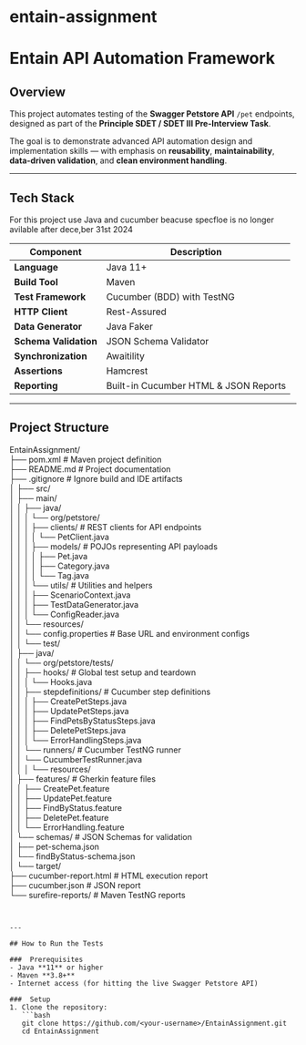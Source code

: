 # entain-assignment

#  Entain  API Automation Framework

##  Overview
This project automates testing of the **Swagger Petstore API** `/pet` endpoints, designed as part of the **Principle SDET / SDET III Pre-Interview Task**.

The goal is to demonstrate advanced API automation design and implementation skills — with emphasis on **reusability**, **maintainability**, **data-driven validation**, and **clean environment handling**.

---

##  Tech Stack

For this project use Java and cucumber beacuse specfloe is no longer avilable after dece,ber 31st 2024

| Component | Description |
|------------|-------------|
| **Language** | Java 11+ |
| **Build Tool** | Maven |
| **Test Framework** | Cucumber (BDD) with TestNG |
| **HTTP Client** | Rest-Assured |
| **Data Generator** | Java Faker |
| **Schema Validation** | JSON Schema Validator |
| **Synchronization** | Awaitility |
| **Assertions** | Hamcrest |
| **Reporting** | Built-in Cucumber HTML & JSON Reports |

---

## Project Structure


EntainAssignment/  
├── pom.xml                             # Maven project definition  
├── README.md                           # Project documentation  
├── .gitignore                          # Ignore build and IDE artifacts  
│
├── src/  
│   ├── main/  
│   │   ├── java/  
│   │   │   └── org/petstore/  
│   │   │       ├── clients/             # REST clients for API endpoints  
│   │   │       │   └── PetClient.java  
│   │   │       ├── models/              # POJOs representing API payloads  
│   │   │       │   ├── Pet.java  
│   │   │       │   ├── Category.java  
│   │   │       │   └── Tag.java  
│   │   │       └── utils/               # Utilities and helpers  
│   │   │           ├── ScenarioContext.java  
│   │   │           ├── TestDataGenerator.java  
│   │   │           └── ConfigReader.java  
│   │   └── resources/  
│   │       └── config.properties        # Base URL and environment configs  
│
│   └── test/  
│       ├── java/  
│       │   └── org/petstore/tests/  
│       │       ├── hooks/               # Global test setup and teardown  
│       │       │   └── Hooks.java  
│       │       ├── stepdefinitions/     # Cucumber step definitions  
│       │       │   ├── CreatePetSteps.java  
│       │       │   ├── UpdatePetSteps.java  
│       │       │   ├── FindPetsByStatusSteps.java  
│       │       │   ├── DeletePetSteps.java  
│       │       │   └── ErrorHandlingSteps.java  
│       │       └── runners/             # Cucumber TestNG runner  
│       │           └── CucumberTestRunner.java  
│       │
│       └── resources/  
│           ├── features/                # Gherkin feature files  
│           │   ├── CreatePet.feature  
│           │   ├── UpdatePet.feature  
│           │   ├── FindByStatus.feature  
│           │   ├── DeletePet.feature  
│           │   └── ErrorHandling.feature  
│           └── schemas/                 # JSON Schemas for validation  
│               ├── pet-schema.json  
│               └── findByStatus-schema.json  
│
└── target/  
    ├── cucumber-report.html             # HTML execution report  
    ├── cucumber.json                    # JSON report  
    └── surefire-reports/                # Maven TestNG reports  

```


---

## How to Run the Tests

###  Prerequisites
- Java **11** or higher  
- Maven **3.8+**
- Internet access (for hitting the live Swagger Petstore API)

###  Setup
1. Clone the repository:
   ```bash
   git clone https://github.com/<your-username>/EntainAssignment.git
   cd EntainAssignment


